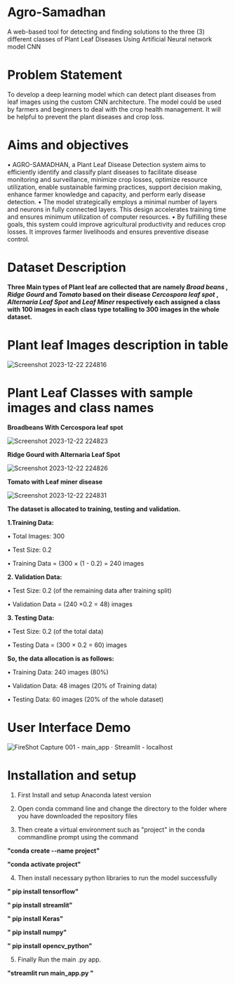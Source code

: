 # Agro-Samadhan
 A web-based tool for detecting and finding solutions to the  three (3) different classes of Plant Leaf Diseases Using Artificial Neural network model CNN

# Problem Statement
 To develop a deep learning model which can detect plant diseases from leaf images using the custom CNN architecture. The model could be used by farmers and beginners to deal with the crop health management. It will be helpful to prevent the plant diseases and crop loss.

# Aims and objectives
•	AGRO-SAMADHAN, a Plant Leaf Disease Detection system aims to efficiently identify and classify plant diseases to facilitate disease monitoring and surveillance, minimize crop losses, optimize resource utilization, enable sustainable farming practices, support decision making, enhance farmer knowledge and capacity, and perform early disease detection.
•	The model strategically employs a minimal number of layers and neurons in fully connected layers. This design accelerates training time and ensures minimum utilization of computer resources.
•	By fulfilling these goals, this system could improve agricultural productivity and reduces crop losses. It improves farmer livelihoods and ensures preventive disease control.
# Dataset Description

**Three Main types of Plant leaf are collected that are namely *Broad beans* , *Ridge Gourd* and *Tomato* based on their disease *Cercospora leaf spot* , *Alternaria Leaf Spot* and *Leaf Miner* respectively each assigned a class with 100 images in each class type totalling to 300 images in the whole dataset.**

# Plant leaf Images description in table

![Screenshot 2023-12-22 224816](https://github.com/gigakad8811/Agro_Samadhan/assets/120395102/3015af35-91cf-415f-bb38-a174ee8f61fc)

# Plant Leaf Classes with sample images and class names

**Broadbeans With Cercospora leaf spot**

![Screenshot 2023-12-22 224823](https://github.com/gigakad8811/Agro_Samadhan/assets/120395102/811b5f8e-103e-471e-b02d-765221e43149)

**Ridge Gourd with Alternaria Leaf Spot**

![Screenshot 2023-12-22 224826](https://github.com/gigakad8811/Agro_Samadhan/assets/120395102/e47c58cf-b859-4f74-b1b7-e1d049e0dddb)

**Tomato with Leaf miner disease**

![Screenshot 2023-12-22 224831](https://github.com/gigakad8811/Agro_Samadhan/assets/120395102/39dee0dd-674d-4c47-964d-846378ec6b43)


**The dataset is allocated to training, testing and validation.**

**1.Training Data:**

•	Total Images: 300

•	Test Size: 0.2

•	Training Data = (300 × (1 - 0.2) = 240 images

**2. Validation Data:**

•	Test Size: 0.2 (of the remaining data after training split)

•	Validation Data = (240 ×0.2 = 48) images

**3. Testing Data:**

•	Test Size: 0.2 (of the total data)

•	Testing Data = (300 × 0.2 = 60) images

**So, the data allocation is as follows:**

•	Training Data: 240 images (80%)

•	Validation Data: 48 images (20% of Training data)

•	Testing Data: 60 images (20% of the whole dataset)

# User Interface Demo

![FireShot Capture 001 - main_app · Streamlit - localhost](https://github.com/gigakad8811/Agro_Samadhan/assets/120395102/09eb6fcb-223b-47c9-9db7-f1f062283c8f)


# Installation and setup

1. First Install and setup Anaconda latest version

2. Open conda command line and change the directory to the folder where you have downloaded the repository files

3. Then create a virtual environment such as "project" in the conda commandline prompt using the command

 **"conda create --name project"**

 **"conda activate project"**

4. Then install necessary python libraries to run the model successfully

 **" pip install tensorflow"**

 **" pip install streamlit"**

 **" pip install Keras"**

 **" pip install numpy"**

 **" pip install opencv_python"**

5. Finally Run the main .py app.

 **"streamlit run main_app.py   "**
